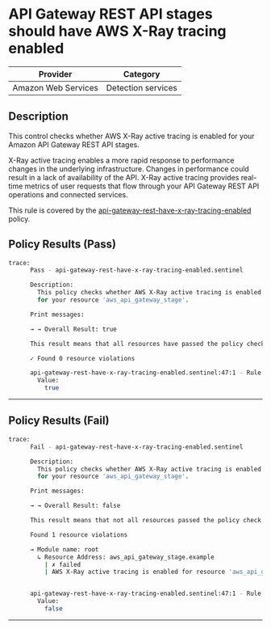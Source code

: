 # API Gateway REST API stages should have AWS X-Ray tracing enabled

| Provider            | Category           |
|---------------------|--------------------|
| Amazon Web Services | Detection services |

## Description

This control checks whether AWS X-Ray active tracing is enabled for your Amazon API Gateway REST API stages.

X-Ray active tracing enables a more rapid response to performance changes in the underlying infrastructure. Changes in performance could result in a lack of availability of the API. X-Ray active tracing provides real-time metrics of user requests that flow through your API Gateway REST API operations and connected services.

This rule is covered by the [api-gateway-rest-have-x-ray-tracing-enabled](https://github.com/hashicorp/policy-library-NIST-Policy-Set-for-AWS-Terraform/blob/main/policies/apigateway/api-gateway-rest-have-x-ray-tracing-enabled.sentinel) policy.

## Policy Results (Pass)
```bash
trace:
      Pass - api-gateway-rest-have-x-ray-tracing-enabled.sentinel

      Description:
        This policy checks whether AWS X-Ray active tracing is enabled
        for your resource 'aws_api_gateway_stage'.

      Print messages:

      → → Overall Result: true

      This result means that all resources have passed the policy check for the policy api-gateway-rest-have-x-ray-tracing-enabled.

      ✓ Found 0 resource violations

      api-gateway-rest-have-x-ray-tracing-enabled.sentinel:47:1 - Rule "main"
        Value:
          true
```

---

## Policy Results (Fail)
```bash
trace:
      Fail - api-gateway-rest-have-x-ray-tracing-enabled.sentinel

      Description:
        This policy checks whether AWS X-Ray active tracing is enabled
        for your resource 'aws_api_gateway_stage'.

      Print messages:

      → → Overall Result: false

      This result means that not all resources passed the policy check and the protected behavior is not allowed for the policy api-gateway-rest-have-x-ray-tracing-enabled.

      Found 1 resource violations

      → Module name: root
        ↳ Resource Address: aws_api_gateway_stage.example
          | ✗ failed
          | AWS X-Ray active tracing is enabled for resource 'aws_api_gateway_stage'. Refer to https://docs.aws.amazon.com/securityhub/latest/userguide/apigateway-controls.html#apigateway-3 for more details.


      api-gateway-rest-have-x-ray-tracing-enabled.sentinel:47:1 - Rule "main"
        Value:
          false
```

---